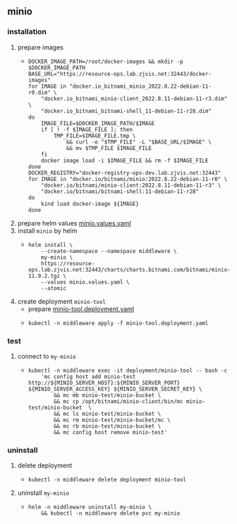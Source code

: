 ## minio

### installation
1. prepare images
    * ```shell
      DOCKER_IMAGE_PATH=/root/docker-images && mkdir -p $DOCKER_IMAGE_PATH
      BASE_URL="https://resource-ops.lab.zjvis.net:32443/docker-images"
      for IMAGE in "docker.io_bitnami_minio_2022.8.22-debian-11-r0.dim" \
          "docker.io_bitnami_minio-client_2022.8.11-debian-11-r3.dim" \
          "docker.io_bitnami_bitnami-shell_11-debian-11-r28.dim"
      do
          IMAGE_FILE=$DOCKER_IMAGE_PATH/$IMAGE
          if [ ! -f $IMAGE_FILE ]; then
              TMP_FILE=$IMAGE_FILE.tmp \
                  && curl -o "$TMP_FILE" -L "$BASE_URL/$IMAGE" \
                  && mv $TMP_FILE $IMAGE_FILE
          fi
          docker image load -i $IMAGE_FILE && rm -f $IMAGE_FILE
      done
      DOCKER_REGISTRY="docker-registry-ops-dev.lab.zjvis.net:32443"
      for IMAGE in "docker.io/bitnami/minio:2022.8.22-debian-11-r0" \
          "docker.io/bitnami/minio-client:2022.8.11-debian-11-r3" \
          "docker.io/bitnami/bitnami-shell:11-debian-11-r28"
      do
          kind load docker-image ${IMAGE}
      done
      ```
2. prepare helm values [minio.values.yaml](resources/minio.values.yaml.md)
3. install `minio` by helm
    * ```shell
      helm install \
          --create-namespace --namespace middleware \
          my-minio \
          https://resource-ops.lab.zjvis.net:32443/charts/charts.bitnami.com/bitnami/minio-11.9.2.tgz \
          --values minio.values.yaml \
          --atomic
      ```
4. create deployment `minio-tool`
    * prepare [minio-tool.deployment.yaml](resources/minio-tool.deployment.yaml.md)
    * ```shell
      kubectl -n middleware apply -f minio-tool.deployment.yaml
      ```

### test
1. connect to `my-minio`
    * ```shell
      kubectl -n middleware exec -it deployment/minio-tool -- bash -c 
          'mc config host add minio-test http://${MINIO_SERVER_HOST}:${MINIO_SERVER_PORT} ${MINIO_SERVER_ACCESS_KEY} ${MINIO_SERVER_SECRET_KEY} \
              && mc mb minio-test/minio-bucket \
              && mc cp /opt/bitnami/minio-client/bin/mc minio-test/minio-bucket  \
              && mc ls minio-test/minio-bucket \
              && mc rm minio-test/minio-bucket/mc \
              && mc rb minio-test/minio-bucket \
              && mc config host remove minio-test'
      ```

### uninstall
1. delete deployment
    * ```shell
      kubectl -n middleware delete deployment minio-tool
      ```
2. uninstall `my-minio`
    * ```shell
      helm -n middleware uninstall my-minio \
          && kubectl -n middleware delete pvc my-minio
      ```
